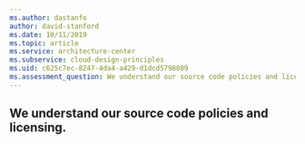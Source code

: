 ```yaml
---
ms.author: dastanfo
author: david-stanford
ms.date: 10/11/2019
ms.topic: article
ms.service: architecture-center
ms.subservice: cloud-design-principles
ms.uid: c625c7ec-8247-4da4-a429-d1dcd5798089
ms.assessment_question: We understand our source code policies and licensing.
---
```

## We understand our source code policies and licensing.


